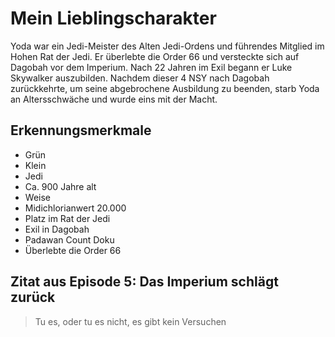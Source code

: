 # Mein Lieblingscharakter
Yoda war ein Jedi-Meister des Alten Jedi-Ordens und führendes Mitglied im Hohen Rat der Jedi. 
Er überlebte die Order 66 und versteckte sich auf Dagobah vor dem Imperium. 
Nach 22 Jahren im Exil begann er Luke Skywalker auszubilden. 
Nachdem dieser 4 NSY nach Dagobah zurückkehrte, um seine abgebrochene Ausbildung zu beenden, 
starb Yoda an Altersschwäche und wurde eins mit der Macht.

## Erkennungsmerkmale
* Grün
* Klein
* Jedi
* Ca. 900 Jahre alt 
* Weise
* Midichlorianwert 20.000
* Platz im Rat der Jedi
* Exil in Dagobah
* Padawan Count Doku
* Überlebte die Order 66

## Zitat aus Episode 5: Das Imperium schlägt zurück
> Tu es, oder tu es nicht, es gibt kein Versuchen
